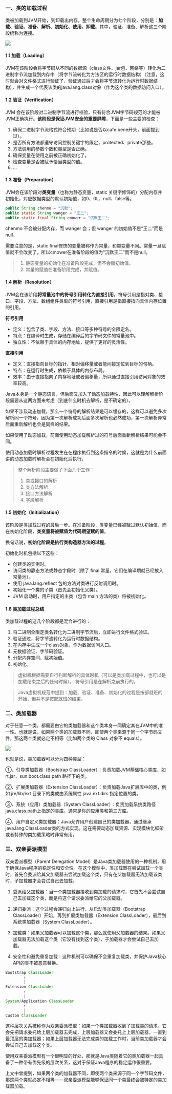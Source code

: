 ### 一、类的加载过程

类被加载到JVM开始，到卸载出内存，整个生命周期分为七个阶段，分别是：**加载、验证、准备、解析、初始化、使用、卸载**。其中，验证、准备、解析这三个阶段统称为连接。

![](pictures/44e4ffbd.png)

####  1.1 加载（Loading）

JVM在该阶段会将字节码从不同的数据源（class文件、jar包、网络等）转化为二进制字节流加载到内存中（将字节流转化为方法区的运行时数据结构）（注意，这时就会对文件格式进行验证了，验证通过后才会将字节流转化为运行时数据结构），并生成一个代表该类的java.lang.class对象（作为这个类的数据访问入口）。

#### 1.2 验证（Verification）

JVM 会在该阶段对二进制字节流进行校验，只有符合JVM字节码规范的才能被JVM正确执行。**该阶段是保证JVM安全的重要屏障**，下面是一些主要的检查：


1. 确保二进制字节流格式符合预期（比如说是否以cafe bene开头，前面提到过）。
2. 是否所有方法都遵守访问控制关键字的限定，protected、private那些。
3. 方法调用的参数个数和类型是否正确。
4. 确保变量在使用之前被正确初始化了。
5. 检查变量是否被赋予恰当类型的值。 
6. ...


#### 1.3 准备（Preparation）

JVM会在该阶段对**类变量**（也称为静态变量，static 关键字修饰的）分配内存并初始化，对应数据类型的默认初始值，如0、0L、null、false等。

```java
public String chenmo = "沉默";
public static String wanger = "王二";
public static final String cmower = "沉默王二";
```

chenmo 不会被分配内存，而 wanger 会；但 wanger 的初始值不是“王二”而是 null。

需要注意的是，static final修饰的变量被称作为常量，和类变量不同。常量一旦赋值就不会改变了，所以cmower在准备阶段的值为“沉默王二”而不是null。

> 1. 静态变量的初始化在准备阶段完成，但不会赋初始值。
> 2. 常量的赋值在准备阶段完成，并赋值。

#### 1.4 解析（Resolution）

JVM会在该阶段**将常量池中的符号引用转化为直接引用**，符号引用是指对类、接口、字段、方法、数组组件类型的符号引用，直接引用是指直接指向具体内存位置的引用。

**符号引用**

- 定义：包含了类、字段、方法、接口等多种符号的全限定名。
- 特点：在编译时生成，存储在编译后的字节码文件的常量池中。
- 独立性：不依赖于具体的内存地址，提供了更好的灵活性。

**直接引用**

- 定义：直接指向目标的指针、相对偏移量或者能间接定位到目标的句柄。
- 特点：在运行时生成，依赖于具体的内存布局。
- 效率：由于直接指向了内存地址或者偏移量，所以通过直接引用访问对象的效率较高。

Java本身是一个静态语言，但后面又加入了动态加载特性，因此可以理解解析阶段需要从这两方面来考虑（到底什么时机去解析，是不确定的）。

如果不涉及动态加载，那么一个符号的解析结果是可以缓存的，这样可以避免多次解析同一个符号，因为第一次解析成功后面多次解析也必然成功，第一次解析异常后面重新解析也会是同样的结果。

如果使用了动态加载，前面使用动态加载解析过的符号后面重新解析结果可能会不同。

使用动态加载时解析过程发生在在程序执行到这条指令的时候，这就是为什么前面讲的动态加载时解析会在初始化后执行。



>整个解析阶段主要做了下面几个工作： 
> 1. 类或接口的解析 
> 2. 类方法解析 
> 3. 接口方法解析 
> 4. 字段解析

#### 1.5 初始化（Initialization）

该阶段是类加载过程的最后一步。在准备阶段，类变量已经被赋过默认初始值，而在初始化阶段，**类变量将被赋值为代码期望赋的值**。

换句话说，**初始化阶段是执行类构造器方法的过程**。


初始化时机包括以下这些：
- 创建类的实例时。
- 访问类的静态方法或静态字段时（除了 final 常量，它们在编译期就已经放入常量池）。
- 使用 java.lang.reflect 包的方法对类进行反射调用时。
- 初始化一个类的子类（首先会初始化父类）。
- JVM 启动时，用户指定的主类（包含 main 方法的类）将被初始化。

####  1.6  类加载过程总结

类加载过程的这几个阶段都是混合进行的：
1. 将二进制全限定类名转化为二进制字节流后，立即进行文件格式验证。
2. 验证通过，将字节流转化为运行时数据结构。
3. 在内存中生成一个class对象，作为数据访问入口。
4. 元数据验证、字节码验证。
5. 分配内存空间、赋初始值。
6. 初始化。


>虚拟机根据需要自行判断解析的具体时机（可以是类加载过程中，也可以是加载结束之后的任何时候）。
>符号引用是在解析之前执行的。

>Java虚拟机规范中提到：加载、验证、准备、初始化的过程是按部就班的开始，但并不是按部就班的结束。

### 二、类加载器

对于任意一个类，都需要由它的类加载器和这个类本身一同确定其在JVM中的唯一性。也就是说，如果两个类的加载器不同，即使两个类来源于同一个字节码文件，那这两个类就必定不相等（比如两个类的 Class 对象不 equals）。

![](pictures/97636141.png)


也就是说，类加载器可以分为四种类型：

①、引导类加载器（Bootstrap ClassLoader）：负责加载JVM基础核心类库，如 rt.jar、sun.boot.class.path 路径下的类。

②、扩展类加载器（Extension ClassLoader）：负责加载Java扩展库中的类，例如 jre/lib/ext 目录下的类或由系统属性 java.ext.dirs 指定位置的类。

③、系统（应用）类加载器（System ClassLoader）：负责加载系统类路径java.class.path上指定的类库，通常是你的应用类和第三方库。

④、用户自定义类加载器：Java允许用户创建自己的类加载器，通过继承java.lang.ClassLoader类的方式实现。这在需要动态加载资源、实现模块化框架或者特殊的类加载策略时非常有用。


### 三、双亲委派模型

双亲委派模型（Parent Delegation Model）是Java类加载器使用的一种机制，用于确保Java程序的稳定性和安全性。在这个模型中，类加载器在尝试加载一个类时，首先会委派给其父加载器去尝试加载这个类，只有在父加载器无法加载该类时，子加载器才会尝试自己去加载。

1. 委派给父加载器：当一个类加载器接收到类加载的请求时，它首先不会尝试自己去加载这个类，而是将这个请求委派给它的父加载器。

2. 递归委派：这个过程会递归向上进行，从启动类加载器（Bootstrap ClassLoader）开始，再到扩展类加载器（Extension ClassLoader），最后到系统类加载器（System ClassLoader）。

3. 加载类：如果父加载器可以加载这个类，那么就使用父加载器的结果。如果父加载器无法加载这个类（它没有找到这个类），子加载器才会尝试自己去加载。

4. 安全性和避免重复加载：这种机制可以确保不会重复加载类，并保护Java核心API的类不被恶意替换。

```java
Bootstrap ClassLoader
        ↑
        │
Extension ClassLoader
        ↑
        │
System/Application ClassLoader
        ↑
        │
Custom ClassLoader
```
这种层次关系被称作为双亲委派模型：如果一个类加载器收到了加载类的请求，它会先把请求委托给上层加载器去完成，上层加载器又会委托上上层加载器，一直到最顶层的类加载器；如果上层加载器无法完成类的加载工作时，当前类加载器才会尝试自己去加载这个类。

使用双亲委派模型有一个很明显的好处，那就是Java类随着它的类加载器一起具备了一种带有优先级的层次关系，这对于保证Java程序的稳定运作很重要。

上文中曾提到，如果两个类的加载器不同，即使两个类来源于同一个字节码文件，那这两个类就必定不相等——双亲委派模型能够保证同一个类最终会被特定的类加载器加载。